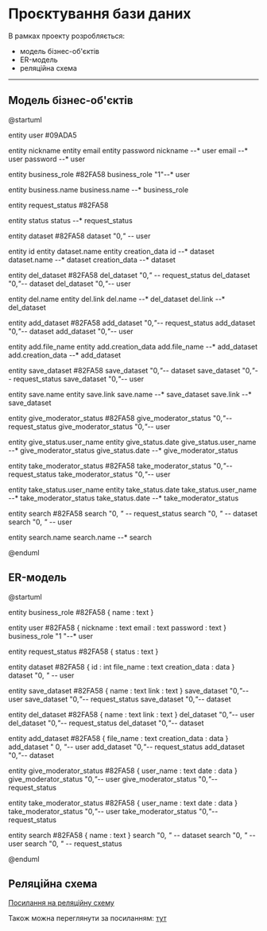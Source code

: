 # Проєктування бази даних

В рамках проекту розробляється: 
- модель бізнес-об'єктів
- ER-модель
- реляційна схема

<hr>

<h2>Mодель бізнес-об'єктів</h2>

@startuml

entity user #09ADA5

entity nickname
entity email 
entity password
nickname --* user
email --* user
password --* user

entity business_role #82FA58
business_role "1"--* user

entity business.name
business.name --* business_role

entity request_status #82FA58

entity status 
status --* request_status

entity dataset #82FA58
dataset "0,*" --* user

entity id
entity dataset.name
entity creation_data
id --* dataset
dataset.name --* dataset
creation_data --* dataset

entity del_dataset #82FA58
del_dataset "0,*" --* request_status
del_dataset "0,*"--* dataset
del_dataset "0,*"--* user

entity del.name
entity del.link
del.name --* del_dataset
del.link --* del_dataset 

entity add_dataset #82FA58
add_dataset "0,*"--* request_status
add_dataset "0,*"--* dataset
add_dataset "0,*"--* user

entity add.file_name
entity add.creation_data
add.file_name --* add_dataset
add.creation_data --* add_dataset

entity save_dataset #82FA58
save_dataset "0,*"--* dataset
save_dataset "0,*"--* request_status
save_dataset "0,*"--* user

entity save.name
entity save.link
save.name --* save_dataset
save.link --* save_dataset

entity give_moderator_status #82FA58
give_moderator_status "0,*"--* request_status
give_moderator_status "0,*"--* user

entity give_status.user_name
entity give_status.date
give_status.user_name --* give_moderator_status
give_status.date --* give_moderator_status

entity take_moderator_status #82FA58
take_moderator_status "0,*"--* request_status
take_moderator_status "0,*"--* user

entity take_status.user_name
entity take_status.date
take_status.user_name --* take_moderator_status
take_status.date --* take_moderator_status

entity search #82FA58
search "0, *" --* request_status
search "0, *" --* dataset
search "0, *" --* user

entity search.name
search.name --* search

@enduml


<h2>ER-модель</h2>


@startuml


entity business_role #82FA58 {
name : text
}


entity user #82FA58 {
nickname : text 
email : text
password : text
}
business_role "1   "--* user


entity request_status #82FA58 {
	status : text
}

entity dataset #82FA58 {
	id : int
	file_name : text
	creation_data : data
}
dataset "0, *" --* user

entity save_dataset #82FA58 {
	name : text
	link : text
}
save_dataset "0,*"--* user
save_dataset "0,*"--* request_status
save_dataset "0,*"--* dataset

entity del_dataset #82FA58 {
	name : text
	link : text
}
del_dataset "0,*"--* user
del_dataset "0,*"--* request_status
del_dataset "0,*"--* dataset

entity add_dataset #82FA58 {
	file_name : text
	creation_data : data
}
add_dataset "   0, *"--* user
add_dataset "0,*"--* request_status
add_dataset "0,*"--* dataset

entity give_moderator_status #82FA58 {
	user_name : text
	date : data
}
give_moderator_status "0,*"--* user
give_moderator_status  "0,*"--* request_status

entity take_moderator_status #82FA58 {
	user_name : text
	date : data
}
take_moderator_status "0,*"--* user
take_moderator_status  "0,*"--* request_status

entity search #82FA58 {
	name : text 
}
search "0, *" --* dataset
search "0, *" --* user
search "0, *" --* request_status

@enduml


<h2>Реляційна схема</h2>


[Посилання на реляційну схему](https://imgur.com/a/8qDOCqE)

Також можна переглянути за посиланням: 
[тут](https://github.com/Hlb03/new_project/blob/gleb/docs/design/media/relation_schema.PNG)